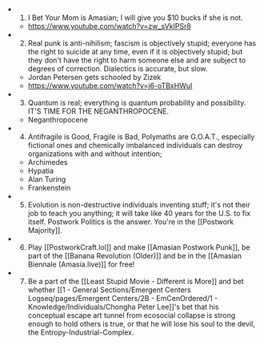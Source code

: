 - 1. I Bet Your Mom is Amasian; I will give you $10 bucks if she is not.
	- https://www.youtube.com/watch?v=zw_sVkIPSr8
- 2. Real punk is anti-nihilism; fascism is objectively stupid; everyone has the right to suicide at any time, even if it is objectively stupid; but they don't have the right to harm someone else and are subject to degrees of correction. Dialectics is accurate, but slow.
	- Jordan Petersen gets schooled by Zizek
	- https://www.youtube.com/watch?v=j6-oTBxHWuI
- 3. Quantum is real; everything is quantum probability and possibility. IT'S TIME FOR THE NEGANTHROPOCENE.
	- Neganthropocene
- 4. Antifragile is Good, Fragile is Bad, Polymaths are G.O.A.T., especially fictional ones and chemically imbalanced individuals can destroy organizations with and without intention;
	- Archimedes
	- Hypatia
	- Alan Turing
	- Frankenstein
- 5. Evolution is non-destructive individuals inventing stuff; it's not their job to teach you anything; it will take like 40 years for the U.S. to fix itself. Postwork Politics is the answer. You're in the [[Postwork Majority]].
- 6. Play [[PostworkCraft.lol]] and make [[Amasian Postwork Punk]], be part of the [[Banana Revolution (Older)]] and be in the [[Amasian Biennale (Amasia.live)]] for free!
- 7. Be a part of the [[Least Stupid Movie - Different is More]] and bet whether [[1 - General Sections/Emergent Centers Logseq/pages/Emergent Centers/2B - EmCenOrdered/1 - Knowledge/Individuals/Chongha Peter Lee]]'s bet that his conceptual escape art tunnel from ecosocial collapse is strong enough to hold others is true, or that he will lose his soul to the devil, the Entropy-Industrial-Complex.